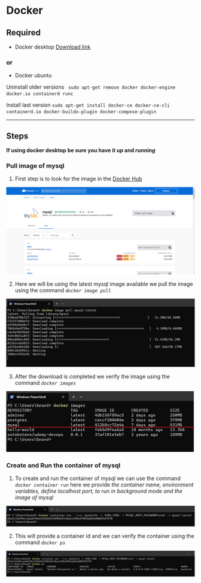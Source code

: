 # Docker

## Required

- Docker desktop [Download link](https://docs.docker.com/get-docker/)

### or

- Docker ubuntu

Uninstall older versions
` sudo apt-get remove docker docker-engine docker.io containerd runc`

Install last version
`sudo apt-get install docker-ce docker-ce-cli containerd.io docker-buildx-plugin docker-compose-plugin`

---

## Steps

**If using docker desktop be sure you have it _up_ and _running_**

### Pull image of mysql

1. First step is to look for the image in the [Docker Hub](https://hub.docker.com/)

![docker hub mysql image](https://github.com/brandonruizmora/docker-mysql/blob/master/images/1.png?raw=true)

2. Here we will be using the latest mysql image available we pull the image using the command _`docker image pull`_

![docker mysql image pull](https://github.com/brandonruizmora/docker-mysql/blob/master/images/2.png?raw=true)

3. After the download is completed we verify the image using the command _`docker images`_

![docker mysql image verification](https://github.com/brandonruizmora/docker-mysql/blob/master/images/3.png?raw=true)

### Create and Run the container of mysql

1. To create and run the container of mysql we can use the command _`docker container run`_ here we provide _the container name, environment variables, define localhost port, to run in background mode and the image of mysql_

![docker mysql create container](https://github.com/brandonruizmora/docker-mysql/blob/master/images/4.png?raw=true)

2. This will provide a container id and we can verify the container using the command _`docker ps`_

![docker mysql create container](https://github.com/brandonruizmora/docker-mysql/blob/master/images/5.png?raw=true)